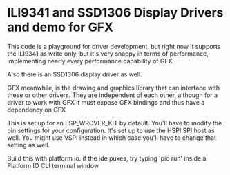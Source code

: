 # ILI9341 and SSD1306 Display Drivers and demo for GFX

This code is a playground for driver development, but right now it supports the ILI9341 as write only, but it's very snappy in terms of performance, implementing nearly every performance capability of GFX

Also there is an SSD1306 display driver as well.

GFX meanwhile, is the drawing and graphics library that can interface with these or other drivers. They are independent of each other, although for a driver to work with GFX it must expose GFX bindings and thus have a dependency on GFX

This is set up for an ESP_WROVER_KIT by default. You'll have to modify the pin settings for your configuration. It's set up to use the HSPI SPI host as well. You might use VSPI instead in which case you'll have to change that setting as well.

Build this with platform io. if the ide pukes, try typing 'pio run' inside a Platform IO CLI terminal window